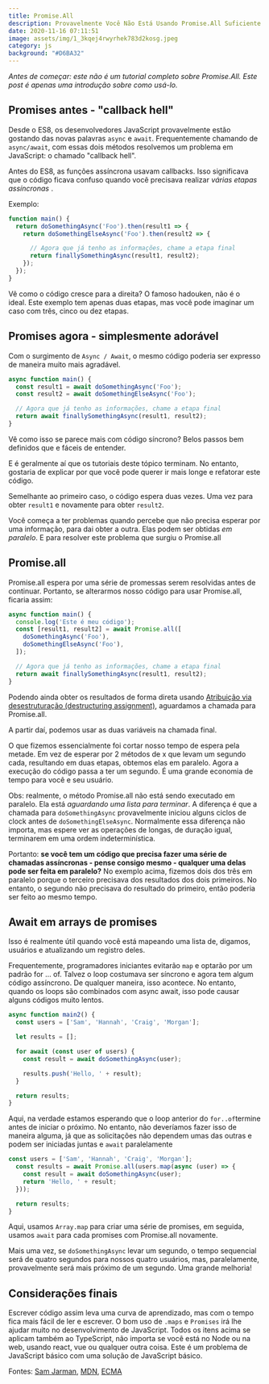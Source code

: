 ```yaml
---
title: Promise.All
description: Provavelmente Você Não Está Usando Promise.All Suficiente
date: 2020-11-16 07:11:51
image: assets/img/1_3kqej4rwyrhek783d2kosg.jpeg
category: js
background: "#D6BA32"
---
```

*Antes de começar: este não é um tutorial completo sobre Promise.All. Este post é apenas uma introdução sobre como usá-lo.*

## Promises antes - "callback hell"

Desde o ES8, os desenvolvedores JavaScript provavelmente estão gostando das novas palavras `async` e `await`. Frequentemente chamando de `async/await`, com essas dois métodos resolvemos um problema em JavaScript: o chamado "callback hell".

Antes do ES8, as funções assíncrona usavam callbacks. Isso significava que o código ficava confuso quando você precisava realizar *várias etapas assíncronas* .

Exemplo:

```javascript
function main() {
  return doSomethingAsync('Foo').then(result1 => {
    return doSomethingElseAsync('Foo').then(result2 => {

      // Agora que já tenho as informações, chame a etapa final
      return finallySomethingAsync(result1, result2);
    });
  });
}
```

Vê como o código cresce para a direita? O famoso hadouken, não é o ideal. Este exemplo tem apenas duas etapas, mas você pode imaginar um caso com três, cinco ou dez etapas.

## Promises agora - simplesmente adorável

Com o surgimento de `Async / Await`, o mesmo código poderia ser expresso de maneira muito mais agradável.

```javascript
async function main() {
  const result1 = await doSomethingAsync('Foo');
  const result2 = await doSomethingElseAsync('Foo');

  // Agora que já tenho as informações, chame a etapa final
  return await finallySomethingAsync(result1, result2);
}
```

Vê como isso se parece mais com código síncrono? Belos passos bem definidos que e fáceis de entender.

E é geralmente aí que os tutoriais deste tópico terminam. No entanto, gostaria de explicar por que você pode querer ir mais longe e refatorar este código.

Semelhante ao primeiro caso, o código espera duas vezes. Uma vez para obter `result1` e novamente para obter `result2`.

Você começa a ter problemas quando percebe que não precisa esperar por uma informação, para dai obter a outra. Elas podem ser obtidas *em paralelo*. E para resolver este problema que surgiu o Promise.all

## Promise.all

Promise.all espera por uma série de promessas serem resolvidas antes de continuar. Portanto, se alterarmos nosso código para usar Promise.all, ficaria assim:

```javascript
async function main() {
  console.log('Este é meu código');
  const [result1, result2] = await Promise.all([
    doSomethingAsync('Foo'),
    doSomethingElseAsync('Foo'),
  ]);

  // Agora que já tenho as informações, chame a etapa final
  return await finallySomethingAsync(result1, result2);
}
```

Podendo ainda obter os resultados de forma direta usando [Atribuição via desestruturação (destructuring assignment)](https://developer.mozilla.org/pt-BR/docs/Web/JavaScript/Reference/Operators/Atribuicao_via_desestruturacao), aguardamos a chamada para Promise.all.

A partir daí, podemos usar as duas variáveis ​​na chamada final.

O que fizemos essencialmente foi cortar nosso tempo de espera pela metade. Em vez de esperar por 2 métodos de x que levam um segundo cada, resultando em duas etapas, obtemos elas em paralelo. Agora a execução do código passa a ter um segundo. É uma grande economia de tempo para você e seu usuário.

Obs: realmente, o método Promise.all não está sendo executado em paralelo. Ela está *aguardando uma lista para terminar*. A diferença é que a chamada para `doSomethingAsync` provavelmente iniciou alguns ciclos de clock antes de `doSomethingElseAsync`. Normalmente essa diferença não importa, mas espere ver as operações de longas, de duração igual, terminarem em uma ordem indeterminística.

Portanto: **se você tem um código que precisa fazer uma série de chamadas assíncronas - pense consigo mesmo - qualquer uma delas pode ser feita em paralelo?** No exemplo acima, fizemos dois dos três em paralelo porque o terceiro precisava dos resultados dos dois primeiros. No entanto, o segundo não precisava do resultado do primeiro, então poderia ser feito ao mesmo tempo.

## Await em arrays de promises

Isso é realmente útil quando você está mapeando uma lista de, digamos, usuários e atualizando um registro deles.

Frequentemente, programadores iniciantes evitarão `map` e optarão por um padrão for ... of. Talvez o loop costumava ser síncrono e agora tem algum código assíncrono. De qualquer maneira, isso acontece. No entanto, quando os loops são combinados com async await, isso pode causar alguns códigos muito lentos.

```javascript
async function main2() {
  const users = ['Sam', 'Hannah', 'Craig', 'Morgan'];

  let results = [];

  for await (const user of users) {
    const result = await doSomethingAsync(user);

    results.push('Hello, ' + result);
  }

  return results;
}
```

Aqui, na verdade estamos esperando que o loop anterior do `for..of`termine antes de iniciar o próximo. No entanto, não deveríamos fazer isso de maneira alguma, já que as solicitações não dependem umas das outras e podem ser iniciadas juntas e `await` paralelamente

```javascript
const users = ['Sam', 'Hannah', 'Craig', 'Morgan'];
  const results = await Promise.all(users.map(async (user) => {
    const result = await doSomethingAsync(user);
    return 'Hello, ' + result;
  }));

  return results;
}
```

Aqui, usamos `Array.map` para criar uma série de promises, em seguida, usamos `await` para cada promises com Promise.all novamente.

Mais uma vez, se `doSomethingAsync` levar um segundo, o tempo sequencial será de quatro segundos para nossos quatro usuários, mas, paralelamente, provavelmente será mais próximo de um segundo. Uma grande melhoria!

## Considerações finais

Escrever código assim leva uma curva de aprendizado, mas com o tempo fica mais fácil de ler e escrever. O bom uso de `.maps` e `Promises` irá lhe ajudar muito no desenvolvimento de JavaScript. Todos os itens acima se aplicam também ao TypeScript, não importa se você está no Node ou na web, usando react, vue ou qualquer outra coisa. Este é um problema de JavaScript básico com uma solução de JavaScript básico.

Fontes: [Sam Jarman](https://www.samjarman.co.nz/blog/promisedotall), [MDN](https://developer.mozilla.org/pt-BR/docs/Web/JavaScript/Reference/Global_Objects/Promise/all), [ECMA](https://www.ecma-international.org/ecma-262/10.0/index.html#sec-promise.all)